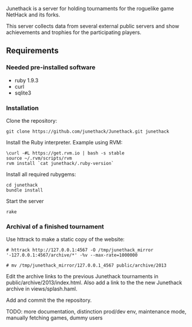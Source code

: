 Junethack is a server for holding tournaments for the roguelike game NetHack
and its forks.

This server collects data from several external public servers and show
achievements and trophies for the participating players.

## Requirements

### Needed pre-installed software

 - ruby 1.9.3
 - curl
 - sqlite3

### Installation

Clone the repository:

    git clone https://github.com/junethack/Junethack.git junethack


Install the Ruby interpreter. Example using RVM:

    \curl -#L https://get.rvm.io | bash -s stable
    source ~/.rvm/scripts/rvm
    rvm install `cat junethack/.ruby-version`

Install all required rubygems:

    cd junethack
    bundle install

Start the server 

    rake

### Archival of a finished tournament

Use httrack to make a static copy of the website:

```
# httrack http://127.0.0.1:4567 -O /tmp/junethack_mirror '-127.0.0.1:4567/archive/*' -%v --max-rate=1000000

# mv /tmp/junethack_mirror/127.0.0.1_4567 public/archive/2013
```

Edit the archive links to the previous Junethack tournaments in public/archive/2013/index.html.
Also add a link to the the new Junethack archive in views/splash.haml.

Add and commit the the repository.


TODO: more documentation, distinction prod/dev env, maintenance mode, manually fetching games, dummy users
